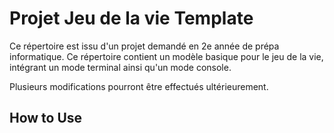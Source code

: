 # Projet Jeu de la vie Template

Ce répertoire est issu d'un projet demandé en 2e année de prépa informatique.
Ce répertoire contient un modèle basique pour le jeu de la vie, intégrant un mode terminal ainsi qu'un mode console.

Plusieurs modifications pourront être effectués ultérieurement.


## How to Use

